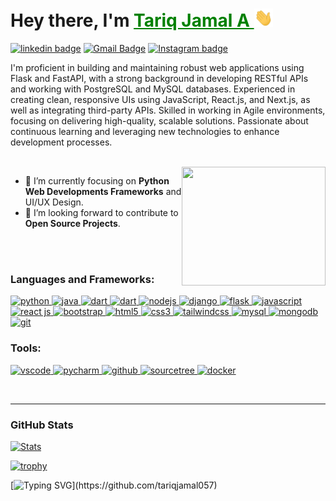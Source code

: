 <h1>Hey there, I'm <a style="color: green !important" href="https://github.com/tariqjamal057/">Tariq Jamal A </a> <img  src="https://raw.githubusercontent.com/ABSphreak/ABSphreak/master/gifs/Hi.gif" width="30px"></h1>

[![linkedin badge](https://img.shields.io/badge/tariqjamal-0077b5?style=flat&logo=linkedin)](https://www.linkedin.com/in/tariq-jamal-it/)
[![Gmail Badge](https://img.shields.io/badge/tariqjamal4267324@gmail.com-1d8c19?style=flat&logo=Gmail&logoColor=red)](mailto:tariqjamal4267324@gmail.com)
[![Instagram badge](https://img.shields.io/badge/tariqjamal_it-555?style=flat&logo=instagram)](https://www.instagram.com/tariqjamal_it/)

I'm proficient in building and maintaining robust web applications using Flask and FastAPI, with a strong background in developing RESTful APIs and working with PostgreSQL and MySQL databases. Experienced in creating clean, responsive UIs using JavaScript, React.js, and Next.js, as well as integrating third-party APIs. Skilled in working in Agile environments, focusing on delivering high-quality, scalable solutions. Passionate about continuous learning and leveraging new technologies to enhance development processes.

<br>
<img align='right' src="https://media4.giphy.com/media/qgQUggAC3Pfv687qPC/giphy.gif" width="230" height="190">

- 🌱 I’m currently focusing on **Python Web Developments Frameworks** and UI/UX Design.
- 💬 I’m looking forward to contribute to **Open Source Projects**.

<br>
<br>

<h3 align="left">Languages and Frameworks:</h3>
<p align="left">
    <a href="https://www.python.org/"
    target="_blank"
    rel="noreferrer">
        <img src="https://cdn.jsdelivr.net/gh/devicons/devicon/icons/python/python-original.svg"
         alt="python"
         width="40"
         height="40" />
    </a>
    <a href="https://www.java.com/"
    target="_blank"
    rel="noreferrer">
        <img src="https://cdn.jsdelivr.net/gh/devicons/devicon/icons/java/java-original.svg"
         alt="java"
         width="40"
         height="40" />
    </a>
    <a href="https://www.dart.dev/"
    target="_blank"
    rel="noreferrer">
        <img src="https://cdn.jsdelivr.net/gh/devicons/devicon/icons/dart/dart-original-wordmark.svg"
         alt="dart"
         width="40"
         height="40" />
    </a>
    <a href="https://pandas.pydata.org/"
    target="_blank"
    rel="noreferrer">
        <img src="https://cdn.jsdelivr.net/gh/devicons/devicon/icons/pandas/pandas-original-wordmark.svg"
         alt="dart"
         width="40"
         height="40" />
    </a>
    <a href="https://nodejs.org"
    target="_blank"
    rel="noreferrer">
        <img src="https://cdn.jsdelivr.net/gh/devicons/devicon/icons/nodejs/nodejs-plain-wordmark.svg"
         alt="nodejs"
         width="40"
         height="40" />
    </a>
    <a href="https://www.djangoproject.com/"
    target="_blank"
    rel="noreferrer">
        <img src="https://cdn.jsdelivr.net/gh/devicons/devicon/icons/django/django-plain-wordmark.svg"
         alt="django"
         width="40"
         height="40" />
    </a>
    <a href="https://flask.palletsprojects.com/en/3.0.x/"
    target="_blank"
    rel="noreferrer">
        <img src="https://cdn.jsdelivr.net/gh/devicons/devicon/icons/flask/flask-original-wordmark.svg"
         alt="flask"
         width="40"
         height="40" />
    </a>
    <a href="https://javascript.com/"
    target="_blank"
    rel="noreferrer">
        <img src="https://cdn.jsdelivr.net/gh/devicons/devicon/icons/javascript/javascript-original.svg"
         alt="javascript"
         width="40"
         height="40" />
    </a>
    <a href="https://react.dev/"
    target="_blank"
    rel="noreferrer">
        <img src="https://cdn.jsdelivr.net/gh/devicons/devicon/icons/react/react-original-wordmark.svg"
         alt="react js"
         width="40"
         height="40" />
    </a>
    <a href="https://getbootstrap.com/"
    target="_blank"
    rel="noreferrer">
        <img src="https://cdn.jsdelivr.net/gh/devicons/devicon/icons/bootstrap/bootstrap-original-wordmark.svg"
         alt="bootstrap"
         width="40"
         height="40" />
    </a>
    <a href="https://html.com/"
    target="_blank"
    rel="noreferrer">
        <img src="https://cdn.jsdelivr.net/gh/devicons/devicon/icons/html5/html5-original-wordmark.svg"
         alt="html5"
         width="40"
         height="40" />
    </a>
    <a href="https://css.com/"
    target="_blank"
    rel="noreferrer">
        <img src="https://cdn.jsdelivr.net/gh/devicons/devicon/icons/css3/css3-original-wordmark.svg"
         alt="css3"
         width="40"
         height="40" />
    </a>
    <a href="https://tailwindcss.com/"
    target="_blank"
    rel="noreferrer">
        <img src="https://cdn.jsdelivr.net/gh/devicons/devicon/icons/tailwindcss/tailwindcss-original-wordmark.svg"
         alt="tailwindcss"
         width="40"
         height="40" />
    </a>
    <a href="https://mysql.com/"
    target="_blank"
    rel="noreferrer">
        <img src="https://cdn.jsdelivr.net/gh/devicons/devicon/icons/mysql/mysql-original.svg"
         alt="mysql"
         width="40"
         height="40" />
    </a>
    <a href="https://mongodb.com/"
    target="_blank"
    rel="noreferrer">
        <img src="https://cdn.jsdelivr.net/gh/devicons/devicon/icons/mongodb/mongodb-original-wordmark.svg"
         alt="mongodb"
         width="40"
         height="40" />
    </a>
    <a href="https://git-scm.com/"
    target="_blank"
    rel="noreferrer">
        <img src="https://cdn.jsdelivr.net/gh/devicons/devicon/icons/git/git-original-wordmark.svg"
         alt="git"
         width="40"
         height="40" />
    </a>
</p>

<h3 align="left">Tools:</h3>
<p align="left">
    <a href="https://code.visualstudio.com/"
    target="_blank"
    rel="noreferrer">
        <img src="https://cdn.jsdelivr.net/gh/devicons/devicon/icons/vscode/vscode-original-wordmark.svg"
         alt="vscode"
         width="40"
         height="40" />
    </a>
    <a href="https://www.jetbrains.com/pycharm/"
    target="_blank"
    rel="noreferrer">
        <img src="https://cdn.jsdelivr.net/gh/devicons/devicon/icons/pycharm/pycharm-original-wordmark.svg"
         alt="pycharm"
         width="40"
         height="40" />
    </a>
    <a href="https://github.com/"
    target="_blank"
    rel="noreferrer">
        <img src="https://cdn.jsdelivr.net/gh/devicons/devicon/icons/github/github-original-wordmark.svg"
         alt="github"
         width="40"
         height="40" />
    </a>
    <a href="https://sourcetreeapp.com/"
    target="_blank"
    rel="noreferrer">
        <img src="https://cdn.jsdelivr.net/gh/devicons/devicon/icons/sourcetree/sourcetree-original-wordmark.svg"
         alt="sourcetree"
         width="40"
         height="40" />
    </a>
    <a href="https://docker.com/"
    target="_blank"
    rel="noreferrer">
        <img src="https://cdn.jsdelivr.net/gh/devicons/devicon/icons/docker/docker-original-wordmark.svg"
         alt="docker"
         width="40"
         height="40" />
    </a> 
</p>
<br>


---

###  GitHub Stats

[![Stats](https://github-readme-stats.vercel.app/api?username=tariqjamal057&show_icons=true&theme=algolia)](https://github.com/tariqjamal057/github-readme-stats#gh-dark-mode-only)

[![trophy](https://github-profile-trophy.vercel.app/?username=tariqjamal057&theme=onedark&row=1&column=6)](https://github.com/tariqjamal057/github-profile-trophy)

[![Typing SVG](https://readme-typing-svg.herokuapp.com/?lines=Thanks+For+Visiting!!&center=true&color="050f2c")](https://github.com/tariqjamal057)

